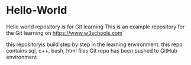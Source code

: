# Hello-World
Hello world repository is for Git learning
This is an example repository for the Git learning on https://www.w3schools.com

this repositoryis build step by step in the learning environment.
this repo contains sql, c++, bash, html files
Git repo has been pushed to GitHub environment
